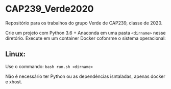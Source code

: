 # CAP239_Verde2020
Repositório para os trabalhos do grupo Verde de CAP239, classe de 2020.

Crie um projeto com Python 3.6 + Anaconda em uma pasta `<dirname>` nesse diretório. Execute em um container Docker cofonrme o sistema operacional:

## Linux:
Use o commando:
`bash run.sh <dirname>`

Não é necessário ter Python ou as dependências isntaladas, apenas docker e xhost.
